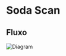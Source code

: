 # Soda Scan


## Fluxo

![Diagram](http://jgraph.github.io/DataQualityBenchmarks/soda_core_implement/fluxo_soda.drawio)